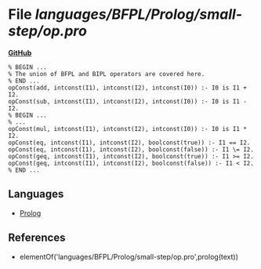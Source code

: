 # File _languages/BFPL/Prolog/small-step/op.pro_
**[GitHub](https://github.com/softlang/yas/blob/master/languages/BFPL/Prolog/small-step/op.pro)**
```
% BEGIN ...
% The union of BFPL and BIPL operators are covered here.
% END ...
opConst(add, intconst(I1), intconst(I2), intconst(I0)) :- I0 is I1 + I2.
opConst(sub, intconst(I1), intconst(I2), intconst(I0)) :- I0 is I1 - I2.
% BEGIN ...
% ...
opConst(mul, intconst(I1), intconst(I2), intconst(I0)) :- I0 is I1 * I2.
opConst(eq, intconst(I1), intconst(I2), boolconst(true)) :- I1 == I2.
opConst(eq, intconst(I1), intconst(I2), boolconst(false)) :- I1 \= I2.
opConst(geq, intconst(I1), intconst(I2), boolconst(true)) :- I1 >= I2.
opConst(geq, intconst(I1), intconst(I2), boolconst(false)) :- I1 < I2.
% END ...
```

## Languages
* [Prolog](../languages/Prolog.md)

## References
* elementOf('languages/BFPL/Prolog/small-step/op.pro',prolog(text))
